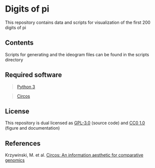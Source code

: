 # Digits of pi
This repository contains data and scripts for visualization of the first 200 digits of pi

## Contents
Scripts for generating and the ideogram files can be found in the scripts directory

## Required software
> [Python 3](https://www.python.org/downloads/)

> [Circos](http://circos.ca/software/download/)

## License
This repository is dual licensed as [GPL-3.0](https://github.com/SMUAbdullah/digits_of_pi/blob/master/LICENSE-GPL) (source code) and [CC0 1.0](https://github.com/SMUAbdullah/digits_of_pi/blob/master/LICENSE-CC0) (figure and documentation)

## References
Krzywinski, M. et al. [Circos: An information aesthetic for comparative genomics](https://genome.cshlp.org/content/early/2009/06/15/gr.092759.109.abstract)

